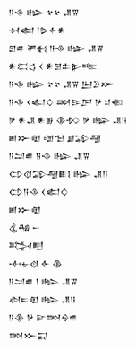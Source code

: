 <div class='block'>
<div class='line'>𒀀𒈾 𒈗 𒆳𒆳 𒂗𒐊</div>
<div class='line'>𒀴𒅗 𒁹𒌇𒅆𒀭</div>
<div class='line'>𒇻𒌑 𒂄𒈬 𒀀𒈾 𒈗 𒂗𒐊</div>
<div class='line'>𒀭𒀫𒌓 𒌋 𒀭𒇡𒉺𒉌𒌈</div>
<div class='line'>𒀀𒈾 𒈗 𒆳𒆳 𒂗𒐊 𒌨𒊒𒁍</div>
<div class='line'>𒀀𒈾 𒌋𒅗𒄭 𒇷𒄿𒂅 𒃻 𒄑𒈿</div>
<div class='line'>𒃻 𒀭𒂗 𒀭𒂊 𒆠𒁴 𒃻 𒈗 𒂗𒀀</div>
<div class='line'>𒅖𒁍𒊏 𒌝𒈠 𒋗𒁉𒆷</div>
<div class='line'>𒀀𒁺𒌑 𒀀𒈾 𒈗 𒂗𒐊</div>
<div class='line'>𒌌𒋼𒁉𒆷𒀾𒋙 𒈗 𒂗𒀀</div>
<div class='line'>𒌌𒀀𒈾 𒌋𒅗𒄭</div>
<div class='line'>𒅖𒁍𒊏</div>
<div class='line'>𒆬𒄀 𒀸</div>
<div class='line'>𒅋𒋃</div>
<div class='line'>𒋾𒉡𒋼 𒅆 𒆠</div>
<div class='line'>𒀀𒁺𒌑 𒁹 𒈗 𒂗𒐊</div>
<div class='line'>𒀠𒋰𒊏 𒈗 𒂗𒀀</div>
<div class='line'>𒀀𒆠 𒃻 𒄿𒇷𒀪𒌑</div>
<div class='line'>𒇷𒁍𒍑</div>
</div>